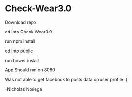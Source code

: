 # Check-Wear3.0

Download repo


cd into Check-Wear3.0


run npm install


cd into public


run bower install


App Should run on 8080


Was not able to get facebook to posts data on user profile :(

-Nicholas Noriega
